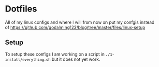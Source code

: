 # Dotfiles
All of my linux configs and where I will from now on put my confgis instead of https://github.com/godalming123/blog/tree/master/files/linux-setup

## Setup
To setup these configs I am working on a script in `./1-install/everything.sh` but it does not yet work.
